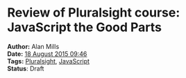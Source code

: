 Review of Pluralsight course: JavaScript the Good Parts
=======================================================
**Author:** Alan Mills  
**Date:** [18 August 2015 09:46](/blog/history/2015-08.md)  
**Tags:** [Pluralsight](/blog/categories/pluralsight.md), [JavaScript](/blog/categories/javascript.md)  
**Status**: Draft
